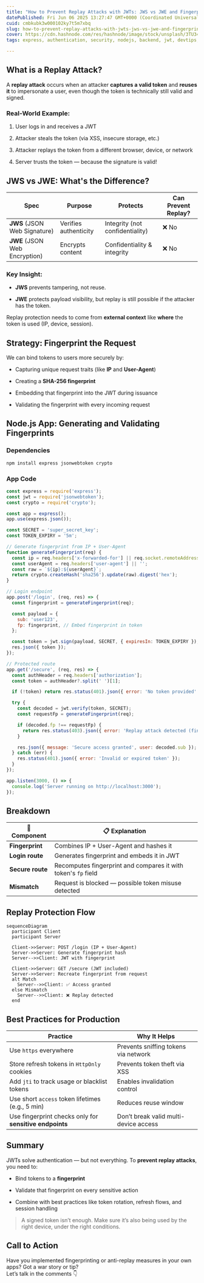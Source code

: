 ```yaml
---
title: "How to Prevent Replay Attacks with JWTs: JWS vs JWE and Fingerprint Validation in Node.js"
datePublished: Fri Jun 06 2025 13:27:47 GMT+0000 (Coordinated Universal Time)
cuid: cmbkubk3w000102ky7t5m7xbq
slug: how-to-prevent-replay-attacks-with-jwts-jws-vs-jwe-and-fingerprint-validation-in-nodejs
cover: https://cdn.hashnode.com/res/hashnode/image/stock/unsplash/3TU34jaW88k/upload/ade4a9ef36e39c36e308a52dc3b203b4.jpeg
tags: express, authentication, security, nodejs, backend, jwt, devtips, websecurity, replay-attack, backendengineering

---
```


## What is a Replay Attack?

A **replay attack** occurs when an attacker **captures a valid token** and **reuses it** to impersonate a user, even though the token is technically still valid and signed.

### Real-World Example:

1. User logs in and receives a JWT
    
2. Attacker steals the token (via XSS, insecure storage, etc.)
    
3. Attacker replays the token from a different browser, device, or network
    
4. Server trusts the token — because the signature is valid!
    

## JWS vs JWE: What's the Difference?

| **Spec** | **Purpose** | **Protects** | **Can Prevent Replay?** |
| --- | --- | --- | --- |
| **JWS** (JSON Web Signature) | Verifies authenticity | Integrity (not confidentiality) | ❌ No |
| **JWE** (JSON Web Encryption) | Encrypts content | Confidentiality & integrity | ❌ No |

### Key Insight:

* **JWS** prevents tampering, not reuse.
    
* **JWE** protects payload visibility, but replay is still possible if the attacker has the token.
    

Replay protection needs to come from **external context** like **where** the token is used (IP, device, session).

## Strategy: Fingerprint the Request

We can bind tokens to users more securely by:

* Capturing unique request traits (like **IP** and **User-Agent**)
    
* Creating a **SHA-256 fingerprint**
    
* Embedding that fingerprint into the JWT during issuance
    
* Validating the fingerprint with every incoming request
    

## Node.js App: Generating and Validating Fingerprints

### Dependencies

```bash
npm install express jsonwebtoken crypto
```

### App Code

```javascript
const express = require('express');
const jwt = require('jsonwebtoken');
const crypto = require('crypto');

const app = express();
app.use(express.json());

const SECRET = 'super_secret_key';
const TOKEN_EXPIRY = '5m';

// Generate fingerprint from IP + User-Agent
function generateFingerprint(req) {
  const ip = req.headers['x-forwarded-for'] || req.socket.remoteAddress;
  const userAgent = req.headers['user-agent'] || '';
  const raw = `${ip}:${userAgent}`;
  return crypto.createHash('sha256').update(raw).digest('hex');
}

// Login endpoint
app.post('/login', (req, res) => {
  const fingerprint = generateFingerprint(req);

  const payload = {
    sub: 'user123',
    fp: fingerprint, // Embed fingerprint in token
  };

  const token = jwt.sign(payload, SECRET, { expiresIn: TOKEN_EXPIRY });
  res.json({ token });
});

// Protected route
app.get('/secure', (req, res) => {
  const authHeader = req.headers['authorization'];
  const token = authHeader?.split(' ')[1];

  if (!token) return res.status(401).json({ error: 'No token provided' });

  try {
    const decoded = jwt.verify(token, SECRET);
    const requestFp = generateFingerprint(req);

    if (decoded.fp !== requestFp) {
      return res.status(403).json({ error: 'Replay attack detected (fingerprint mismatch)' });
    }

    res.json({ message: 'Secure access granted', user: decoded.sub });
  } catch (err) {
    res.status(401).json({ error: 'Invalid or expired token' });
  }
});

app.listen(3000, () => {
  console.log('Server running on http://localhost:3000');
});
```

## Breakdown

| 🔧 Component | 📋 Explanation |
| --- | --- |
| **Fingerprint** | Combines IP + User-Agent and hashes it |
| **Login route** | Generates fingerprint and embeds it in JWT |
| **Secure route** | Recomputes fingerprint and compares it with token's `fp` field |
| **Mismatch** | Request is blocked — possible token misuse detected |

## Replay Protection Flow

```mermaid
sequenceDiagram
  participant Client
  participant Server

  Client->>Server: POST /login (IP + User-Agent)
  Server->>Server: Generate fingerprint hash
  Server-->>Client: JWT with fingerprint

  Client->>Server: GET /secure (JWT included)
  Server->>Server: Recreate fingerprint from request
  alt Match
    Server-->>Client: ✅ Access granted
  else Mismatch
    Server-->>Client: ❌ Replay detected
  end
```

## Best Practices for Production

| **Practice** | **Why It Helps** |
| --- | --- |
| Use `https` everywhere | Prevents sniffing tokens via network |
| Store refresh tokens in `HttpOnly` cookies | Prevents token theft via XSS |
| Add `jti` to track usage or blacklist tokens | Enables invalidation control |
| Use short `access` token lifetimes (e.g., 5 min) | Reduces reuse window |
| Use fingerprint checks only for **sensitive endpoints** | Don’t break valid multi-device access |

## Summary

JWTs solve authentication — but not everything. To **prevent replay attacks**, you need to:

* Bind tokens to a **fingerprint**
    
* Validate that fingerprint on every sensitive action
    
* Combine with best practices like token rotation, refresh flows, and session handling
    

> A signed token isn’t enough. Make sure it’s also being used by the right device, under the right conditions.

## Call to Action

Have you implemented fingerprinting or anti-replay measures in your own apps? Got a war story or tip?  
Let’s talk in the comments 👇